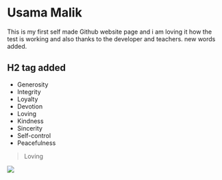 # Usama Malik
This is my first self made Github website page and i am loving it how the test is working and  also thanks to the developer and teachers. new words added.

## H2 tag added

* Generosity
* Integrity
* Loyalty
* Devotion
* Loving
* Kindness
* Sincerity
* Self-control
* Peacefulness
> Loving
<img src="http://kaafps.com/admin/uploads/logo.png"/>